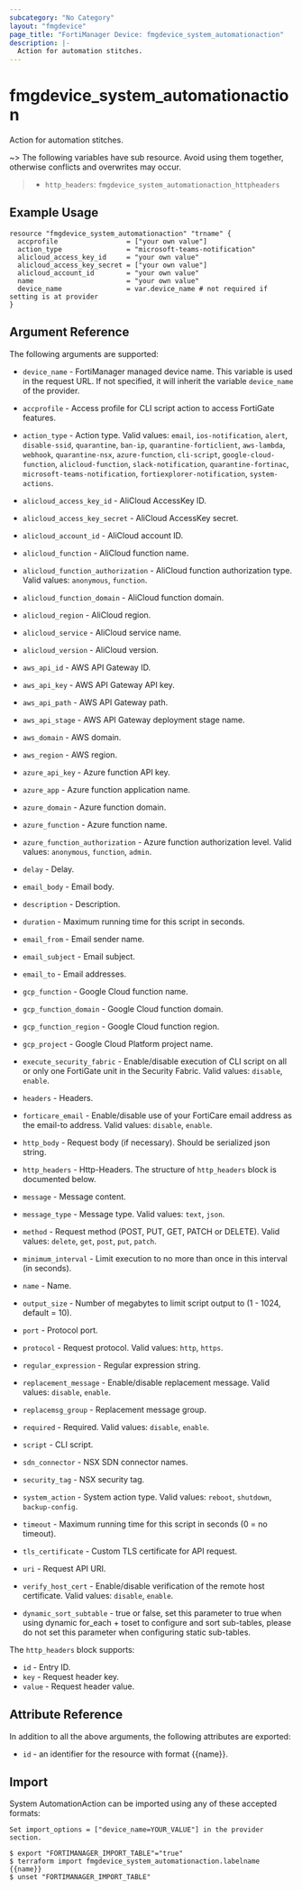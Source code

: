 ```yaml
---
subcategory: "No Category"
layout: "fmgdevice"
page_title: "FortiManager Device: fmgdevice_system_automationaction"
description: |-
  Action for automation stitches.
---
```


# fmgdevice_system_automationaction
Action for automation stitches.

~> The following variables have sub resource. Avoid using them together, otherwise conflicts and overwrites may occur.
>- `http_headers`: `fmgdevice_system_automationaction_httpheaders`



## Example Usage

```hcl
resource "fmgdevice_system_automationaction" "trname" {
  accprofile                 = ["your own value"]
  action_type                = "microsoft-teams-notification"
  alicloud_access_key_id     = "your own value"
  alicloud_access_key_secret = ["your own value"]
  alicloud_account_id        = "your own value"
  name                       = "your own value"
  device_name                = var.device_name # not required if setting is at provider
}
```

## Argument Reference


The following arguments are supported:

* `device_name` - FortiManager managed device name. This variable is used in the request URL. If not specified, it will inherit the variable `device_name` of the provider.

* `accprofile` - Access profile for CLI script action to access FortiGate features.
* `action_type` - Action type. Valid values: `email`, `ios-notification`, `alert`, `disable-ssid`, `quarantine`, `ban-ip`, `quarantine-forticlient`, `aws-lambda`, `webhook`, `quarantine-nsx`, `azure-function`, `cli-script`, `google-cloud-function`, `alicloud-function`, `slack-notification`, `quarantine-fortinac`, `microsoft-teams-notification`, `fortiexplorer-notification`, `system-actions`.

* `alicloud_access_key_id` - AliCloud AccessKey ID.
* `alicloud_access_key_secret` - AliCloud AccessKey secret.
* `alicloud_account_id` - AliCloud account ID.
* `alicloud_function` - AliCloud function name.
* `alicloud_function_authorization` - AliCloud function authorization type. Valid values: `anonymous`, `function`.

* `alicloud_function_domain` - AliCloud function domain.
* `alicloud_region` - AliCloud region.
* `alicloud_service` - AliCloud service name.
* `alicloud_version` - AliCloud version.
* `aws_api_id` - AWS API Gateway ID.
* `aws_api_key` - AWS API Gateway API key.
* `aws_api_path` - AWS API Gateway path.
* `aws_api_stage` - AWS API Gateway deployment stage name.
* `aws_domain` - AWS domain.
* `aws_region` - AWS region.
* `azure_api_key` - Azure function API key.
* `azure_app` - Azure function application name.
* `azure_domain` - Azure function domain.
* `azure_function` - Azure function name.
* `azure_function_authorization` - Azure function authorization level. Valid values: `anonymous`, `function`, `admin`.

* `delay` - Delay.
* `email_body` - Email body.
* `description` - Description.
* `duration` - Maximum running time for this script in seconds.
* `email_from` - Email sender name.
* `email_subject` - Email subject.
* `email_to` - Email addresses.
* `gcp_function` - Google Cloud function name.
* `gcp_function_domain` - Google Cloud function domain.
* `gcp_function_region` - Google Cloud function region.
* `gcp_project` - Google Cloud Platform project name.
* `execute_security_fabric` - Enable/disable execution of CLI script on all or only one FortiGate unit in the Security Fabric. Valid values: `disable`, `enable`.

* `headers` - Headers.
* `forticare_email` - Enable/disable use of your FortiCare email address as the email-to address. Valid values: `disable`, `enable`.

* `http_body` - Request body (if necessary). Should be serialized json string.
* `http_headers` - Http-Headers. The structure of `http_headers` block is documented below.
* `message` - Message content.
* `message_type` - Message type. Valid values: `text`, `json`.

* `method` - Request method (POST, PUT, GET, PATCH or DELETE). Valid values: `delete`, `get`, `post`, `put`, `patch`.

* `minimum_interval` - Limit execution to no more than once in this interval (in seconds).
* `name` - Name.
* `output_size` - Number of megabytes to limit script output to (1 - 1024, default = 10).
* `port` - Protocol port.
* `protocol` - Request protocol. Valid values: `http`, `https`.

* `regular_expression` - Regular expression string.
* `replacement_message` - Enable/disable replacement message. Valid values: `disable`, `enable`.

* `replacemsg_group` - Replacement message group.
* `required` - Required. Valid values: `disable`, `enable`.

* `script` - CLI script.
* `sdn_connector` - NSX SDN connector names.
* `security_tag` - NSX security tag.
* `system_action` - System action type. Valid values: `reboot`, `shutdown`, `backup-config`.

* `timeout` - Maximum running time for this script in seconds (0 = no timeout).
* `tls_certificate` - Custom TLS certificate for API request.
* `uri` - Request API URI.
* `verify_host_cert` - Enable/disable verification of the remote host certificate. Valid values: `disable`, `enable`.

* `dynamic_sort_subtable` - true or false, set this parameter to true when using dynamic for_each + toset to configure and sort sub-tables, please do not set this parameter when configuring static sub-tables.

The `http_headers` block supports:

* `id` - Entry ID.
* `key` - Request header key.
* `value` - Request header value.


## Attribute Reference

In addition to all the above arguments, the following attributes are exported:
* `id` - an identifier for the resource with format {{name}}.

## Import

System AutomationAction can be imported using any of these accepted formats:
```
Set import_options = ["device_name=YOUR_VALUE"] in the provider section.

$ export "FORTIMANAGER_IMPORT_TABLE"="true"
$ terraform import fmgdevice_system_automationaction.labelname {{name}}
$ unset "FORTIMANAGER_IMPORT_TABLE"
```

